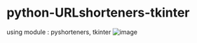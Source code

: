 # python-URLshorteners-tkinter
using module : pyshorteners, tkinter
![image](https://user-images.githubusercontent.com/87115844/170687457-afd1cc24-38f6-4b35-b304-6151c81ac905.png)
